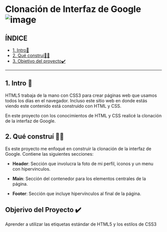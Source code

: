 # Clonación de Interfaz de Google ![image](https://github.com/DeyHdz/cloninterfazdegoogle/assets/90238835/4d9b777d-494a-4f8f-b3d6-af9ac00625c0)


## ÍNDICE

* [1. Intro📝](https://github.com/DeyHdz/cloninterfazdegoogle/blob/main/README.md#1-intro)
* [2. Qué construí🔧🔨](https://github.com/DeyHdz/cloninterfazdegoogle/blob/main/README.md#2-qu%C3%A9-constru%C3%AD)
* [3. Objetivo del proyecto✔️](https://github.com/DeyHdz/cloninterfazdegoogle/blob/main/README.md#objerivo-del-proyecto)

****

## 1. Intro 📝
HTML5 trabaja de la mano con CSS3 para crear páginas web que usamos todos los días en el navegador. Incluso este sitio web en donde estás viendo este contenido está construido con HTML y CSS.

En este proyecto con los conocimientos de HTML y CSS realicé la clonación de la interfaz de Google.

## 2. Qué construí 🔧🔨
Es este proyecto me enfoqué en construir la clonación de la interfaz de Google. Contiene las siguientes secciones:

* **Header**: Sección que involucra la foto de mi perfil, iconos y un menu con hipervinculos.

* **Main**: Sección del contenedor para los elementos centrales de la página.

* **Footer**: Sección que incluye hipervínculos al final de la página.

## Objerivo del Proyecto ✔️
Aprender a utilizar las etiquetas estándar de HTML5 y los estilos de CSS3
